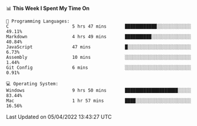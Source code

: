 
<!--START_SECTION:waka-->
📊 **This Week I Spent My Time On** 

```text
💬 Programming Languages: 
C                        5 hrs 47 mins       ████████████░░░░░░░░░░░░░   49.11% 
Markdown                 4 hrs 49 mins       ██████████░░░░░░░░░░░░░░░   40.84% 
JavaScript               47 mins             █░░░░░░░░░░░░░░░░░░░░░░░░   6.73% 
Assembly                 10 mins             ░░░░░░░░░░░░░░░░░░░░░░░░░   1.44% 
Git Config               6 mins              ░░░░░░░░░░░░░░░░░░░░░░░░░   0.91%

💻 Operating System: 
Windows                  9 hrs 50 mins       ████████████████████░░░░░   83.44% 
Mac                      1 hr 57 mins        ████░░░░░░░░░░░░░░░░░░░░░   16.56%

```


 Last Updated on 05/04/2022 13:43:27 UTC
<!--END_SECTION:waka-->
